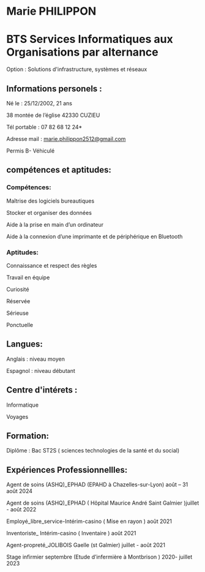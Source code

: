 # Marie PHILIPPON
# BTS Services Informatiques aux Organisations par alternance
Option : Solutions d'infrastructure, systèmes et réseaux

## Informations personels :
Né le : 25/12/2002, 21 ans 

38 montée de l’église
42330 CUZIEU

Tél portable : 07 82 68 12 24*

Adresse mail : 
marie.philippon2512@gmail.com

Permis B- Véhiculé 


## compétences et aptitudes:
### Compétences:

Maîtrise des logiciels bureautiques

Stocker et organiser des données

Aide à la prise en main d’un ordinateur 

Aide à la connexion d’une imprimante et de périphérique en Bluetooth

### Aptitudes:

Connaissance et respect des règles

Travail en équipe

Curiosité

Réservée

Sérieuse 

Ponctuelle


## Langues: 

Anglais : niveau moyen

Espagnol : niveau débutant

## Centre d'intérets :
Informatique 

Voyages

## Formation:
Diplôme : Bac ST2S ( sciences technologies de la santé et du social) 


## Expériences Professionnellles:
Agent de soins (ASHQ)_EPHAD (EPAHD à Chazelles-sur-Lyon) août –  31 août 2024

Agent de soins (ASHQ)_EPHAD ( Hôpital Maurice André Saint Galmier )juillet - août 2022


Employé_libre_service-Intérim-casino ( Mise en rayon ) août 2021 


Inventoriste_ Intérim-casino ( Inventaire ) août 2021


Agent-propreté_JOLIBOIS Gaelle (st Galmier) juillet - août 2021

Stage infirmier septembre (Etude d’infermière à Montbrison
) 2020- juillet 2023
 
